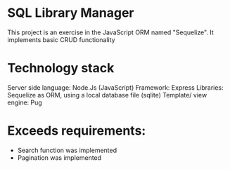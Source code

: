 # SQL Library Manager

This project is an exercise in the JavaScript ORM named "Sequelize". It implements basic CRUD functionality

# Technology stack

Server side language: Node.Js (JavaScript) 
Framework: Express
Libraries: Sequelize as ORM, using a local database file (sqlite)
Template/ view engine: Pug

# Exceeds requirements:
- Search function was implemented
- Pagination was implemented